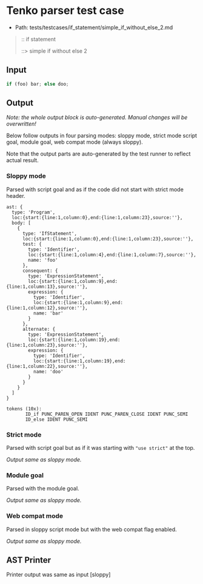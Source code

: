 # Tenko parser test case

- Path: tests/testcases/if_statement/simple_if_without_else_2.md

> :: if statement
>
> ::> simple if without else 2

## Input

`````js
if (foo) bar; else doo;
`````

## Output

_Note: the whole output block is auto-generated. Manual changes will be overwritten!_

Below follow outputs in four parsing modes: sloppy mode, strict mode script goal, module goal, web compat mode (always sloppy).

Note that the output parts are auto-generated by the test runner to reflect actual result.

### Sloppy mode

Parsed with script goal and as if the code did not start with strict mode header.

`````
ast: {
  type: 'Program',
  loc:{start:{line:1,column:0},end:{line:1,column:23},source:''},
  body: [
    {
      type: 'IfStatement',
      loc:{start:{line:1,column:0},end:{line:1,column:23},source:''},
      test: {
        type: 'Identifier',
        loc:{start:{line:1,column:4},end:{line:1,column:7},source:''},
        name: 'foo'
      },
      consequent: {
        type: 'ExpressionStatement',
        loc:{start:{line:1,column:9},end:{line:1,column:13},source:''},
        expression: {
          type: 'Identifier',
          loc:{start:{line:1,column:9},end:{line:1,column:12},source:''},
          name: 'bar'
        }
      },
      alternate: {
        type: 'ExpressionStatement',
        loc:{start:{line:1,column:19},end:{line:1,column:23},source:''},
        expression: {
          type: 'Identifier',
          loc:{start:{line:1,column:19},end:{line:1,column:22},source:''},
          name: 'doo'
        }
      }
    }
  ]
}

tokens (10x):
       ID_if PUNC_PAREN_OPEN IDENT PUNC_PAREN_CLOSE IDENT PUNC_SEMI
       ID_else IDENT PUNC_SEMI
`````

### Strict mode

Parsed with script goal but as if it was starting with `"use strict"` at the top.

_Output same as sloppy mode._

### Module goal

Parsed with the module goal.

_Output same as sloppy mode._

### Web compat mode

Parsed in sloppy script mode but with the web compat flag enabled.

_Output same as sloppy mode._

## AST Printer

Printer output was same as input [sloppy]
